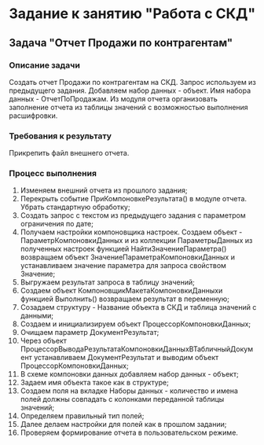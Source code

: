 # Задание к занятию "Работа с СКД"

## Задача "Отчет Продажи по контрагентам"

### Описание задачи

Создать отчет Продажи по контрагентам на СКД. Запрос используем из предыдущего задания. Добавляем набор данных - объект. Имя набора данных - ОтчетПоПродажам.
Из модуля отчета организовать заполнение отчета из таблицы значений с возможностью выполнения расшифровки.

### Требования к результату

Прикрепить файл внешнего отчета.


### Процесс выполнения

1. Изменяем внешний отчета из прошлого задания;
2. Перекрыть событие ПриКомпоновкеРезультата() в модуле отчета. Убрать стандартную обработку;
3. Создать запрос с текстом из предыдущего задания с параметром ограничения по дате;
3. Получаем настройки компоновщика настроек. Создаем объект - ПараметрКомпоновкиДанных и из коллекции ПараметрыДанных 
   из полученных настроек функцией НайтиЗначениеПараметра() возвращаем объект ЗначениеПараметраКомпоновкиДанных и устанавливаем значение параметра для запроса 
   свойством Значение;
4. Выгружаем результат запроса в таблицу значений;   
4. Создаем объект КомпоновщикМакетаКомпоновкиДанныхи функцией Выполнить() возвращаем результат в переменную;
5. Созадаем структуру - Название объекта в СКД и таблица значений с данными;
6. Создаем и инициализируем объект ПроцессорКомпоновкиДанных;
7. Очищаем параметр ДокументРезультат;
8. Через объект ПроцессорВыводаРезультатаКомпоновкиДанныхВТабличныйДокумент устанавливаем ДокументРезультат и выводим объект ПроцессорКомпоновкиДанных;
9. В схеме компоновки данных добавляем набор данных - объект;
10. Задаем имя объекта такое как в структуре;
11. Создаем поля на вкладке Наборы данных - количество и имена полей должны совпадать с колонками переданной таблицы значений;
12. Определяем правильный тип полей; 
13. Далее делаем настройки для полей как в прошлом задании;
14. Проверяем формирование отчета в пользовательском режиме.
